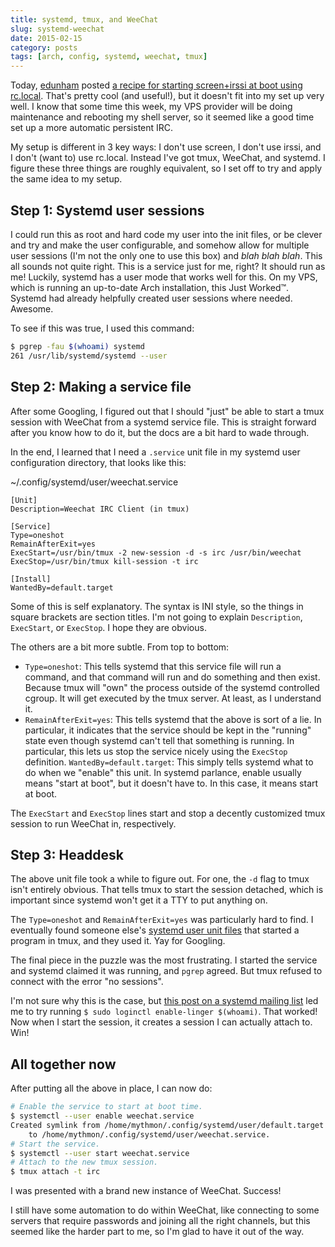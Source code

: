 ```yaml
---
title: systemd, tmux, and WeeChat
slug: systemd-weechat
date: 2015-02-15
category: posts
tags: [arch, config, systemd, weechat, tmux]
---
```


Today, [edunham][] posted [a recipe for starting screen+irssi at boot using
rc.local][irssiboot]. That's pretty cool (and useful!), but it doesn't fit
into my set up very well. I know that some time this week, my VPS provider
will be doing maintenance and rebooting my shell server, so it seemed like a
good time set up a more automatic persistent IRC.

[edunham]: http://edunham.net
[irssiboot]: http://edunham.net/2015/02/15/starting_screen_irssi_at_boot.html

My setup is different in 3 key ways: I don't use screen, I don't use irssi,
and I don't (want to) use rc.local. Instead I've got tmux, WeeChat, and
systemd. I figure these three things are roughly equivalent, so I set off to
try and apply the same idea to my setup.

<!-- fold -->

## Step 1: Systemd user sessions

I could run this as root and hard code my user into the init files, or be
clever and try and make the user configurable, and somehow allow for multiple
user sessions (I'm not the only one to use this box) and _blah blah blah_.
This all sounds not quite right. This is a service just for me, right? It
should run as me! Luckily, systemd has a user mode that works well for this.
On my VPS, which is running an up-to-date Arch installation, this Just
Worked™. Systemd had already helpfully created user sessions where needed.
Awesome.

To see if this was true, I used this command:

```bash
$ pgrep -fau $(whoami) systemd
261 /usr/lib/systemd/systemd --user
```

## Step 2: Making a service file

After some Googling, I figured out that I should "just" be able to start a tmux
session with WeeChat from a systemd service file. This is straight forward
after you know how to do it, but the docs are a bit hard to wade through.

In the end, I learned that I need a `.service` unit file in my systemd user
configuration directory, that looks like this:

<span class="codepath">~/.config/systemd/user/weechat.service</span>

```systemd
[Unit]
Description=Weechat IRC Client (in tmux)

[Service]
Type=oneshot
RemainAfterExit=yes
ExecStart=/usr/bin/tmux -2 new-session -d -s irc /usr/bin/weechat
ExecStop=/usr/bin/tmux kill-session -t irc

[Install]
WantedBy=default.target
```

Some of this is self explanatory. The syntax is INI style, so the things in
square brackets are section titles. I'm not going to explain `Description`,
`ExecStart`, or `ExecStop`. I hope they are obvious.

The others are a bit more subtle. From top to bottom:

- `Type=oneshot`: This tells systemd that this service file will run a
  command, and that command will run and do something and then exist. Because
  tmux will "own" the process outside of the systemd controlled cgroup. It will
  get executed by the tmux server. At least, as I understand it.
- `RemainAfterExit=yes`: This tells systemd that the above is sort of a lie.
  In particular, it indicates that the service should be kept in the "running"
  state even though systemd can't tell that something is running. In particular,
  this lets us stop the service nicely using the `ExecStop` definition.
  `WantedBy=default.target`: This simply tells systemd what to do when we
  "enable" this unit. In systemd parlance, enable usually means "start at boot",
  but it doesn't have to. In this case, it means start at boot.

The `ExecStart` and `ExecStop` lines start and stop a decently customized tmux
session to run WeeChat in, respectively.

## Step 3: Headdesk

The above unit file took a while to figure out. For one, the `-d` flag to tmux
isn't entirely obvious. That tells tmux to start the session detached, which
is important since systemd won't get it a TTY to put anything on.

The `Type=oneshot` and `RemainAfterExit=yes` was particularly hard to find. I
eventually found someone else's [systemd user unit files][suuf] that started a
program in tmux, and they used it. Yay for Googling.

[suuf]: https://bitbucket.org/KaiSforza/systemd-user-units/src/07d6ec2916ced3404243cc6a7987e229ab621fe0/tmuxmain.service

The final piece in the puzzle was the most frustrating. I started the service
and systemd claimed it was running, and `pgrep` agreed. But tmux refused to
connect with the error "no sessions".

I'm not sure why this is the case, but [this post on a systemd mailing
list][mail] led me to try running `$ sudo loginctl enable-linger $(whoami)`.
That worked! Now when I start the session, it creates a session I can actually
attach to. Win!

[mail]: http://comments.gmane.org/gmane.comp.sysutils.systemd.devel/16421

## All together now

After putting all the above in place, I can now do:

```bash
# Enable the service to start at boot time.
$ systemctl --user enable weechat.service
Created symlink from /home/mythmon/.config/systemd/user/default.target.wants/weechat.service
    to /home/mythmon/.config/systemd/user/weechat.service.
# Start the service.
$ systemctl --user start weechat.service
# Attach to the new tmux session.
$ tmux attach -t irc
```

I was presented with a brand new instance of WeeChat. Success!

I still have some automation to do within WeeChat, like connecting to some
servers that require passwords and joining all the right channels, but this
seemed like the harder part to me, so I'm glad to have it out of the way.
